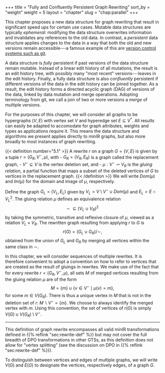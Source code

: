 +++ title = "Fully and Confluently Persistent Graph Rewriting" sort_by = "weight" weight = 5 layout = "chapter" slug = "chap:parallel" +++

This chapter proposes a new data structure for graph rewriting that result in significant speed ups for certain use cases. Mutable data structures are typically _ephemeral_: modifying the data structure overwrites information and invalidates any references to the old data. In contrast, a _persistent_ data structure applies changes to the data in a way that both the old and new versions remain accessible---a famous example of this are [version control systems such as git](https://martinfowler.com/bliki/VersionControlTools.html).

A data structure is _fully_ persistent if past versions of the data structure remain mutable. Instead of a linear edit history of all mutations, the result is an edit history tree, with possibly many "most recent" versions---leaves in the edit history. Finally, a fully data structure is also _confluently_ persistent if different versions of the data in the edit history can be joined together. As a result, the edit history forms a directed acyclic graph (DAG) of versions of the data, linked by data mutation and merge operations. Adopting terminology from git, we call a join of two or more versions a _merge_ of multiple versions.

For the purposes of this chapter, we will consider all graphs to be hypergraphs $(V, E)$ with vertex set $V$ and hyperedge set $E \subseteq V^\ast$. All results can easily be adapted to accomodate for graph attributes, weights and types as applications require it. This means the data structure and algorithms we present applies directly to minIR graphs, but also more broadly to most instances of graph rewriting.

{{< definition number="5.1" >}} A rewrite $r$ on a graph $G = (V, E)$ is given by a tuple $r = (G_R, V^-, \mu)$, with - $G_R = (V_R, E_R)$ is a graph called the replacement graph, - $V^- \subseteq V$ is the vertex deletion set, and - $\mu: V^- \rightharpoonup V_R$ is the _gluing relation_, a partial function that maps a subset of the deleted vertices of $G$ to vertices in the replacement graph. {{< /definition >}} We will write $Dom(\mu)$ and $Im(\mu)$ for the domain and image of $\mu$, respectively.

Define the graph $G_L = (V_L, E_L)$ given by $V_L = V \setminus V^- \cup Dom(\mu)$ and $E_L = E \cap V_L^2$. The gluing relation $\mu$ defines an equivalence relation $$\sim \ \subseteq (V_L \cup V_R)^2$$ by taking the symmetric, transitive and reflexive closure of $\mu$, viewed as a relation $V_L \times V_R$. The rewritten graph resulting from applying $r$ to $G$ is $$r(G) = (G_L \cup G_R) / \sim,$$ obtained from the union of $G_L$ and $G_R$ by merging all vertices within the same class in $\sim$.

In this chapter, we will consider sequences of multiple rewrites. It is therefore convenient to adopt a convention on how to refer to vertices that are created as the result of gluings in rewrites. We make use of the fact that for every rewrite $r = (G_R, V^-, \mu)$, all sets $M$ of merged vertices resulting from the gluing relation $\mu$ are of the form $$M = \{ m \} \cup \{ v \in V^- \mid \mu(v) = m \},$$ for some $m \in V(G_R)$. There is thus a unique vertex in $M$ that is not in the deletion set of $r$: $M \smallsetminus V^- = \{ m \}$. We choose to always identify the merged vertex with $m$. Using this convention, the set of vertices of $r(G)$ is simply $V(G) \cup V(G_R) \setminus V^-$.

---

This definition of graph rewrite encompasses all valid minIR transformations defined in {{% reflink "sec:rewrite-def" %}} but may not cover the full breadth of DPO transformations in other GTSs, as this definition does not allow for "vertex splitting" (see the discussion on DPO in {{% reflink "sec:rewrite-def" %}}).

To distinguish between vertices and edges of multiple graphs, we will write $V(G)$ and $E(G)$ to designate the vertices, respectively edges, of a graph $G$. 